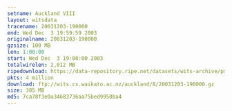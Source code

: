 ```yaml
---
setname: Auckland VIII
layout: witsdata
tracename: 20031203-190000
end: Wed Dec  3 19:59:59 2003
originalname: 20031203-190000
gzsize: 100 MB
len: 1:00:00
start: Wed Dec  3 19:00:00 2003
totalwirelen: 2,012 MB
ripedownload: https://data-repository.ripe.net/datasets/wits-archive/pma/long/auck/8//20031203-190000.gz
pkts: 4 million
download: ftp://wits.cs.waikato.ac.nz/auckland/8/20031203-190000.gz
size: 385 MB
md5: 7ca78f3e0a34683736aa75bed9950ba4
---
```

